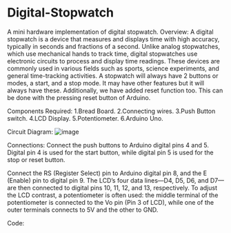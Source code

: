 # Digital-Stopwatch
A mini hardware implementation of digital stopwatch.
Overview:
A digital stopwatch is a device that measures and displays time with high accuracy, typically in seconds and fractions of a second. Unlike analog stopwatches, which use mechanical hands to track time, digital stopwatches use electronic circuits to process and display time readings. These devices are commonly used in various fields such as sports, science experiments, and general time-tracking activities.
A stopwatch will always have 2 buttons or modes, a start, and a stop mode. It may have other features but it will always have these. Additionally, we have added reset function too. This can be done with the pressing reset button of Arduino.

Components Required:
1.Bread Board.
2.Connecting wires.
3.Push Button switch.
4.LCD Display.
5.Potentiometer.
6.Arduino Uno.

Circuit Diagram:
![image](https://github.com/user-attachments/assets/471ce920-d710-4a0d-b002-7b0aef9a78be)

Connections:
Connect the push buttons to Arduino digital pins 4 and 5. 
Digital pin 4 is used for the start button, while digital pin 5 is used for the stop or reset button.

Connect the RS (Register Select) pin to Arduino digital pin 8, and the E (Enable) pin to digital pin 9. 
The LCD’s four data lines—D4, D5, D6, and D7—are then connected to digital pins 10, 11, 12, and 13, respectively.
To adjust the LCD contrast, a potentiometer is often used: 
the middle terminal of the potentiometer is connected to the Vo pin (Pin 3 of LCD), while one of the outer terminals connects to 5V and the other to GND.

Code:






      

 
